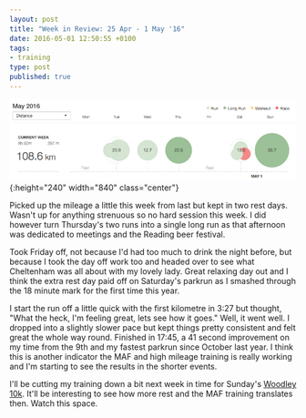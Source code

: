 ```yaml
---
layout: post
title: "Week in Review: 25 Apr - 1 May '16"
date: 2016-05-01 12:50:55 +0100
tags:
- training
type: post
published: true
---
```


![Week in Review: 25 Apr - 1 May '16](/img/week-in-review-25Apr-1May16.png){:height="240" width="840" class="center"}

Picked up the mileage a little this week from last but kept in two rest days.  Wasn't up for anything strenuous so no hard session this week.  I did however turn Thursday's two runs into a single long run as that afternoon was dedicated to meetings and the Reading beer festival.

Took Friday off, not because I'd had too much to drink the night before, but because I took the day off work too and headed over to see what Cheltenham was all about with my lovely lady.  Great relaxing day out and I think the extra rest day paid off on Saturday's parkrun as I smashed through the 18 minute mark for the first time this year.

I start the run off a little quick with the first kilometre in 3:27 but thought, "What the heck, I'm feeling great, lets see how it goes."  Well, it went well. I dropped into a slightly slower pace but kept things pretty consistent and felt great the whole way round.  Finished in 17:45, a 41 second improvement on my time from the 9th and my fastest parkrun since October last year.  I think this is another indicator the MAF and high mileage training is really working and I'm starting to see the results in the shorter events.  

I'll be cutting my training down a bit next week in time for Sunday's [Woodley 10k](https://www.barnesfitness.co.uk/event/woodley-10km).  It'll be interesting to see how more rest and the MAF training translates then. Watch this space.
